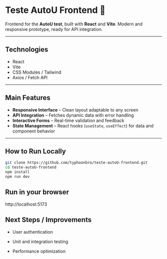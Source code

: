 # Teste AutoU Frontend 🚀

Frontend for the **AutoU test**, built with **React** and **Vite**. Modern and responsive prototype, ready for API integration.

---

## **Technologies**

- React  
- Vite  
- CSS Modules / Tailwind  
- Axios / Fetch API  

---

## **Main Features**

- **Responsive Interface** – Clean layout adaptable to any screen  
- **API Integration** – Fetches dynamic data with error handling  
- **Interactive Forms** – Real-time validation and feedback  
- **State Management** – React hooks (`useState`, `useEffect`) for data and component behavior  

---

## **How to Run Locally**

```bash
git clone https://github.com/typhoonbro/teste-autoU-frontend.git
cd teste-autoU-frontend
npm install
npm run dev
```

## **Run in your browser**
http://localhost:5173


## **Next Steps / Improvements**

- User authentication

- Unit and integration testing

- Performance optimization

